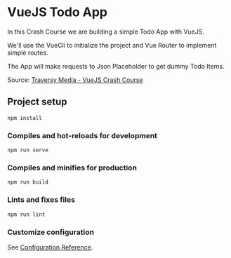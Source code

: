 # VueJS Todo App

In this Crash Course we are building a simple Todo App with VueJS.

We'll use the VueCli to initialize the project and Vue Router to implement simple routes.

The App will make requests to Json Placeholder to get dummy Todo Items.

Source: [Traversy Media - VueJS Crash Course](https://www.youtube.com/watch?v=Wy9q22isx3U)

## Project setup

```
npm install
```

### Compiles and hot-reloads for development

```
npm run serve
```

### Compiles and minifies for production

```
npm run build
```

### Lints and fixes files

```
npm run lint
```

### Customize configuration

See [Configuration Reference](https://cli.vuejs.org/config/).
